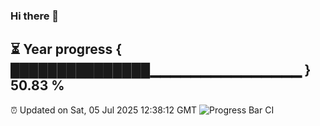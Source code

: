 ### Hi there 👋
⏳ Year progress { ███████████████▁▁▁▁▁▁▁▁▁▁▁▁▁▁▁ } 50.83 %
---
⏰ Updated on Sat, 05 Jul 2025 12:38:12 GMT
![Progress Bar CI](https://github.com/liununu/liununu/workflows/Progress%20Bar%20CI/badge.svg)
